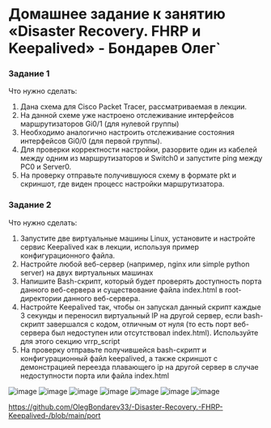 # Домашнее задание к занятию «Disaster Recovery. FHRP и Keepalived» - Бондарев Олег`




### Задание 1

Что нужно сделать:

1. Дана схема для Cisco Packet Tracer, рассматриваемая в лекции.
2. На данной схеме уже настроено отслеживание интерфейсов маршрутизаторов Gi0/1 (для нулевой группы)
3. Необходимо аналогично настроить отслеживание состояния интерфейсов Gi0/0 (для первой группы).
4. Для проверки корректности настройки, разорвите один из кабелей между одним из маршрутизаторов и Switch0 и запустите ping между PC0 и Server0.
5. На проверку отправьте получившуюся схему в формате pkt и скриншот, где виден процесс настройки маршрутизатора.


### Задание 2

Что нужно сделать:

1. Запустите две виртуальные машины Linux, установите и настройте сервис Keepalived как в лекции, используя пример конфигурационного файла.
2. Настройте любой веб-сервер (например, nginx или simple python server) на двух виртуальных машинах
3. Напишите Bash-скрипт, который будет проверять доступность порта данного веб-сервера и существование файла index.html в root-директории данного веб-сервера.
4. Настройте Keepalived так, чтобы он запускал данный скрипт каждые 3 секунды и переносил виртуальный IP на другой сервер, если bash-скрипт завершался с кодом, отличным от нуля (то есть порт веб-сервера был недоступен или отсутствовал index.html). Используйте для этого секцию vrrp_script
5. На проверку отправьте получившейся bash-скрипт и конфигурационный файл keepalived, а также скриншот с демонстрацией переезда плавающего ip на другой сервер в случае недоступности порта или файла index.html

![image](https://github.com/user-attachments/assets/eed090dd-40c9-4253-b57b-bede86e4cbfd)
![image](https://github.com/user-attachments/assets/e3d18b21-8be9-4743-8521-c9bde903be45)
![image](https://github.com/user-attachments/assets/64103edb-c15e-4bd9-87c4-2f1461214fbb)
![image](https://github.com/user-attachments/assets/95d874b5-1532-4103-a6fa-d4d057266d6e)
![image](https://github.com/user-attachments/assets/68881d10-3594-4757-beea-127fa63dc563)
![image](https://github.com/user-attachments/assets/59a7a73b-b25e-420e-8341-890257ab49b6)
![image](https://github.com/user-attachments/assets/74a548d9-1c51-4c44-b00c-0bbec7569f97)

https://github.com/OlegBondarev33/-Disaster-Recovery.-FHRP-Keepalived-/blob/main/port
